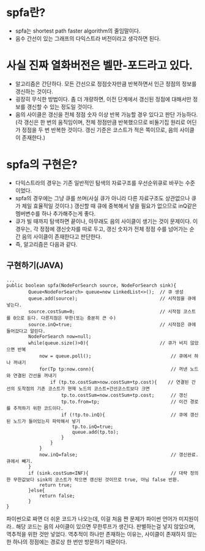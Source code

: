 # spfa란?
  - spfa는 shortest path faster algorithm의 줄임말이다.
  - 음수 간선이 있는 그래프의 다익스트라 버전이라고 생각하면 된다.

# 사실 진짜 열화버전은 벨만-포드라고 있다.
  - 알고리즘은 간단하다. 모든 간선으로 정점숫자만큼 반복하면서 인근 정점의 정보를 갱신하는 것이다.
  - 굉장히 무식한 방법이다. 좀 더 개량하면, 이전 단계에서 갱신된 정점에 대해서만 정보를 갱신할 수 있는 정도일 것이다.
  - 음의 사이클은 갱신을 전체 정점 숫자 이상 반복 가능할 경우 있다고 판단 가능하다.(각 갱신은 한 번의 움직임이며, 전체 정점만큼 반복했으므로 비둘기집 원리로 어딘가 정점을 두 번 반복한 것이다. 갱신 기준은 코스트가 적은 쪽이므로, 음의 사이클이 존재한다.)

# spfa의 구현은?
  - 다익스트라의 경우는 기존 일반적인 탐색의 자료구조를 우선순위큐로 바꾸는 수준이었다.
  - spfa의 경우에는 그냥 큐를 쓰며(사실 큐가 아니라 다른 자료구조도 상관없으나 큐가 제일 효율적일 것이다.) 갱신할 때 큐에 중복해서 넣을 필요가 없으므로 inQ같은 멤버변수를 하나 추가해주는게 좋다.
  - 큐가 빌 때까지 탐색하면 끝이나, 아무래도 음의 사이클이 생기는 것이 문제이다. 이 경우는, 각 정점에 갱신숫자를 따로 두고, 갱신 숫자가 전체 정점 수를 넘어가는 순간 음의 사이클이 존재한다고 판단한다.
  - 즉, 알고리즘은 다음과 같다.

## 구현하기(JAVA)
```
...
public boolean spfa(NodeForSearch source, NodeForSearch sink){
        Queue<NodeForSearch> queue=new LinkedList<>();  // 큐 생성
        queue.add(source);                              // 시작점을 큐에 넣는다.
        source.costSum=0;                               // 시작점 코스트를 0으로 둔다. 다른지점은 무한(또는 충분히 큰 수)
        source.inQ=true;                                // 시작점은 큐에 들어갔다고 알린다.
        NodeForSearch now=null;
        while(queue.size()>0){                          // 큐가 비지 않았으면 반복
            now = queue.poll();                             // 큐에서 하나 꺼내기
            for(Tp tp:now.conn){                            // 꺼낸 노드와 연결된 간선을 꺼내기
                if (tp.to.costSum>now.costSum+tp.cost){    // 연결된 간선의 도착점의 기존 코스트가 현재 노드의 코스트+간선코스트보다 크면
                    tp.to.costSum=now.costSum+tp.cost;      // 갱신
                    tp.to.from=tp;                          // 이건 경로를 추적하기 위한 코드이다.
                    if (!tp.to.inQ){                        // 큐에 갱신된 노드가 들어있는지 파악해서 넣기
                        tp.to.inQ=true;
                        queue.add(tp.to);
                    }
                }
            }
            now.inQ=false;                                  // 갱신완료. 큐에서 빼기.
        }
        if (sink.costSum<INF){                              // 대략 정의한 무한값보다 sink의 코스트가 작으면 갱신된 것이므로 true, 아님 false 반환.
            return true;
        }else{
            return false;
        }
}
```
파이썬으로 짜면 더 쉬운 코드가 나오는데, 이걸 처음 짠 문제가 파이썬 언어가 미지원이라..
해당 코드는 음의 사이클이 있으면 무한루프가 생긴다. 판별하는걸 넣지 않았으며, 역추적을 위한 것만 넣었다.
역추적이 하나만 존재하는 이유는, 사이클이 존재하지 않는 한 하나의 정점에는 경로상 한 번만 방문하기 때문이다.



  

